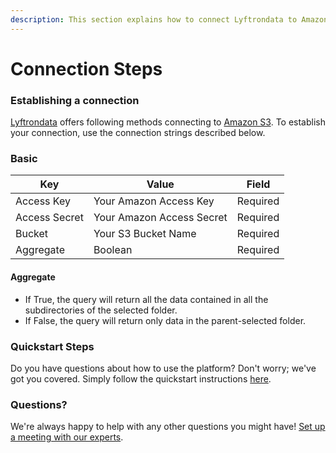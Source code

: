 ```yaml
---
description: This section explains how to connect Lyftrondata to Amazon S3.
---
```


# Connection Steps

### Establishing a connection

[Lyftrondata](https://www.lyftrondata.com) offers following methods connecting to [Amazon S3](None/). To establish your connection, use the connection strings described below.

### Basic

| Key           | Value                     | Field    |
| ------------- | ------------------------- | -------- |
| Access Key    | Your Amazon Access Key    | Required |
| Access Secret | Your Amazon Access Secret | Required |
| Bucket        | Your S3 Bucket Name       | Required |
| Aggregate     | Boolean                   | Required |

#### Aggregate

* If True, the query will return all the data contained in all the subdirectories of the selected folder.
* If False, the query will return only data in the parent-selected folder.

### Quickstart Steps

Do you have questions about how to use the platform? Don't worry; we've got you covered. Simply follow the quickstart instructions [here](./).

### Questions? <a href="#questions" id="questions"></a>

We're always happy to help with any other questions you might have! [Set up a meeting with our experts](https://www.lyftrondata.com/book-a-meeting/).
